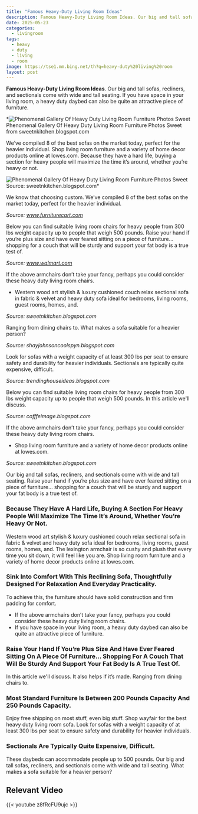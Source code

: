 ```yaml
---
title: "Famous Heavy-Duty Living Room Ideas"
description: Famous Heavy-Duty Living Room Ideas. Our big and tall sofas, recliners, and sectionals come with wide and tall seating. If you have space in your living room, a...
date: 2025-05-23
categories:
  - livingroom
tags:
  - heavy
  - duty
  - living
  - room
image: https://tse1.mm.bing.net/th?q=heavy-duty%20living%20room
layout: post
---
```


**Famous Heavy-Duty Living Room Ideas**. Our big and tall sofas, recliners, and sectionals come with wide and tall seating. If you have space in your living room, a heavy duty daybed can also be quite an attractive piece of furniture.

*![Phenomenal Gallery Of Heavy Duty Living Room Furniture Photos Sweet](https://i2.wp.com/i5.walmartimages.com/asr/d5d1e650-ae4f-4c7c-bda1-e4eca891ae21.9eb7fe4840fc871e2ed6ded2ace25684.jpeg)Phenomenal Gallery Of Heavy Duty Living Room Furniture Photos Sweet from sweetnkitchen.blogspot.com

We’ve compiled 8 of the best sofas on the market today, perfect for the heavier individual. Shop living room furniture and a variety of home decor products online at lowes.com. Because they have a hard life, buying a section for heavy people will maximize the time it’s around, whether you’re heavy or not.

![Phenomenal Gallery Of Heavy Duty Living Room Furniture Photos Sweet](https://i.pinimg.com/736x/e9/45/3f/e9453f83564794df3e7d8d8acbe2ccab.jpg)Source: sweetnkitchen.blogspot.com*

We know that choosing custom. We’ve compiled 8 of the best sofas on the market today, perfect for the heavier individual.

*Source: www.furniturecart.com*

Below you can find suitable living room chairs for heavy people from 300 lbs weight capacity up to people that weigh 500 pounds. Raise your hand if you’re plus size and have ever feared sitting on a piece of furniture… shopping for a couch that will be sturdy and support your fat body is a true test of.

*Source: www.walmart.com*

If the above armchairs don’t take your fancy, perhaps you could consider these heavy duty living room chairs.

- Western wood art stylish & luxury cushioned couch relax sectional sofa in fabric & velvet and heavy duty sofa ideal for bedrooms, living rooms, guest rooms, homes, and.

*Source: sweetnkitchen.blogspot.com*

Ranging from dining chairs to. What makes a sofa suitable for a heavier person?

*Source: shayjohnsoncoolspyn.blogspot.com*

Look for sofas with a weight capacity of at least 300 lbs per seat to ensure safety and durability for heavier individuals. Sectionals are typically quite expensive, difficult.

*Source: trendinghouseideas.blogspot.com*

Below you can find suitable living room chairs for heavy people from 300 lbs weight capacity up to people that weigh 500 pounds. In this article we'll discuss.

*Source: cofffeimage.blogspot.com*

If the above armchairs don’t take your fancy, perhaps you could consider these heavy duty living room chairs.

- Shop living room furniture and a variety of home decor products online at lowes.com.

*Source: sweetnkitchen.blogspot.com*

Our big and tall sofas, recliners, and sectionals come with wide and tall seating. Raise your hand if you’re plus size and have ever feared sitting on a piece of furniture… shopping for a couch that will be sturdy and support your fat body is a true test of.

### Because They Have A Hard Life, Buying A Section For Heavy People Will Maximize The Time It’s Around, Whether You’re Heavy Or Not.

Western wood art stylish & luxury cushioned couch relax sectional sofa in fabric & velvet and heavy duty sofa ideal for bedrooms, living rooms, guest rooms, homes, and. The lexington armchair is so cushy and plush that every time you sit down, it will feel like you are. Shop living room furniture and a variety of home decor products online at lowes.com.

### Sink Into Comfort With This Reclining Sofa, Thoughtfully Designed For Relaxation And Everyday Practicality.

To achieve this, the furniture should have solid construction and firm padding for comfort.

- If the above armchairs don’t take your fancy, perhaps you could consider these heavy duty living room chairs.
- If you have space in your living room, a heavy duty daybed can also be quite an attractive piece of furniture.

### Raise Your Hand If You’re Plus Size And Have Ever Feared Sitting On A Piece Of Furniture… Shopping For A Couch That Will Be Sturdy And Support Your Fat Body Is A True Test Of.

In this article we'll discuss. It also helps if it’s made. Ranging from dining chairs to.

### Most Standard Furniture Is Between 200 Pounds Capacity And 250 Pounds Capacity.

Enjoy free shipping on most stuff, even big stuff. Shop wayfair for the best heavy duty living room sofa. Look for sofas with a weight capacity of at least 300 lbs per seat to ensure safety and durability for heavier individuals.

### Sectionals Are Typically Quite Expensive, Difficult.

These daybeds can accommodate people up to 500 pounds. Our big and tall sofas, recliners, and sectionals come with wide and tall seating. What makes a sofa suitable for a heavier person?

## Relevant Video

{{< youtube z8fRcFU9ujc >}}

